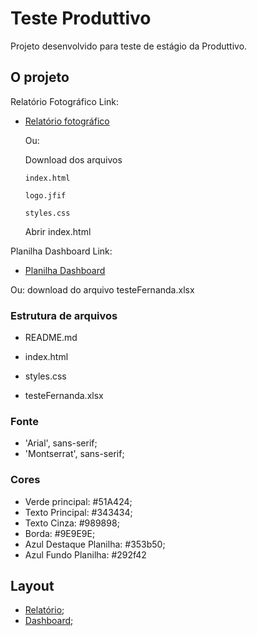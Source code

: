 # Teste Produttivo

Projeto desenvolvido para teste de estágio da Produttivo.

## O projeto

Relatório Fotográfico Link:
- [Relatório fotográfico](https://fernandanaser.github.io/produttivo-teste/)

  Ou:

  Download dos arquivos 

      index.html
                            
      logo.jfif

      styles.css

  Abrir index.html
  
Planilha Dashboard Link:

- [Planilha Dashboard](https://docs.google.com/spreadsheets/d/1v2UC4ENvA3P5juAL9hKC6Irici2GMmJrQVlozrfZg-A/edit?usp=sharing)

Ou: download do arquivo testeFernanda.xlsx

### Estrutura de arquivos

- README.md
- index.html
- styles.css

- testeFernanda.xlsx

### Fonte

- 'Arial', sans-serif;
- 'Montserrat', sans-serif;

### Cores

- Verde principal: #51A424;
- Texto Principal: #343434;
- Texto Cinza: #989898;
- Borda: #9E9E9E;
- Azul Destaque Planilha: #353b50;
- Azul Fundo Planilha: #292f42

## Layout

- [Relatório](./layouts/layoutRelatorio.jpg);
- [Dashboard](./layouts/layoutDashboard.jpg);